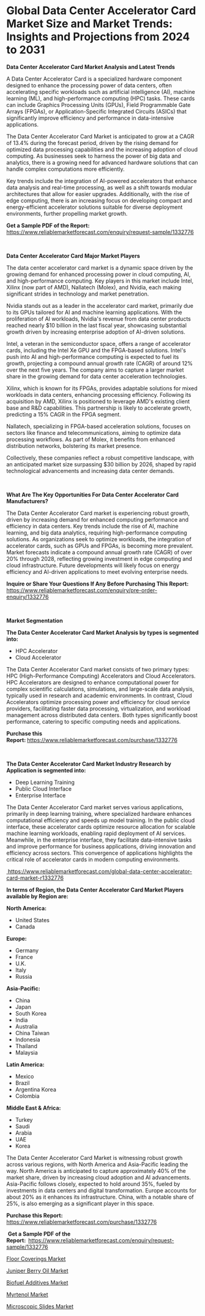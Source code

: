 <p><h1>Global Data Center Accelerator Card Market Size and Market Trends: Insights and Projections from 2024 to 2031</h1></p><p><strong>Data Center Accelerator Card Market Analysis and Latest Trends</strong></p>
<p><p>A Data Center Accelerator Card is a specialized hardware component designed to enhance the processing power of data centers, often accelerating specific workloads such as artificial intelligence (AI), machine learning (ML), and high-performance computing (HPC) tasks. These cards can include Graphics Processing Units (GPUs), Field Programmable Gate Arrays (FPGAs), or Application-Specific Integrated Circuits (ASICs) that significantly improve efficiency and performance in data-intensive applications.</p><p>The Data Center Accelerator Card Market is anticipated to grow at a CAGR of 13.4% during the forecast period, driven by the rising demand for optimized data processing capabilities and the increasing adoption of cloud computing. As businesses seek to harness the power of big data and analytics, there is a growing need for advanced hardware solutions that can handle complex computations more efficiently.</p><p>Key trends include the integration of AI-powered accelerators that enhance data analysis and real-time processing, as well as a shift towards modular architectures that allow for easier upgrades. Additionally, with the rise of edge computing, there is an increasing focus on developing compact and energy-efficient accelerator solutions suitable for diverse deployment environments, further propelling market growth.</p></p>
<p><strong>Get a Sample PDF of the Report:&nbsp;</strong> <a href="https://www.reliablemarketforecast.com/enquiry/request-sample/1332776?utm_campaign=1167&utm_medium=2&utm_source=Github&utm_content=ia&utm_term=11122024&utm_id=data-center-accelerator-card">https://www.reliablemarketforecast.com/enquiry/request-sample/1332776</a></p>
<p>&nbsp;</p>
<p><strong>Data Center Accelerator Card Major Market Players</strong></p>
<p><p>The data center accelerator card market is a dynamic space driven by the growing demand for enhanced processing power in cloud computing, AI, and high-performance computing. Key players in this market include Intel, Xilinx (now part of AMD), Nallatech (Molex), and Nvidia, each making significant strides in technology and market penetration.</p><p>Nvidia stands out as a leader in the accelerator card market, primarily due to its GPUs tailored for AI and machine learning applications. With the proliferation of AI workloads, Nvidia's revenue from data center products reached nearly $10 billion in the last fiscal year, showcasing substantial growth driven by increasing enterprise adoption of AI-driven solutions.</p><p>Intel, a veteran in the semiconductor space, offers a range of accelerator cards, including the Intel Xe GPU and the FPGA-based solutions. Intel's push into AI and high-performance computing is expected to fuel its growth, projecting a compound annual growth rate (CAGR) of around 12% over the next five years. The company aims to capture a larger market share in the growing demand for data center acceleration technologies.</p><p>Xilinx, which is known for its FPGAs, provides adaptable solutions for mixed workloads in data centers, enhancing processing efficiency. Following its acquisition by AMD, Xilinx is positioned to leverage AMD's existing client base and R&D capabilities. This partnership is likely to accelerate growth, predicting a 15% CAGR in the FPGA segment.</p><p>Nallatech, specializing in FPGA-based acceleration solutions, focuses on sectors like finance and telecommunications, aiming to optimize data processing workflows. As part of Molex, it benefits from enhanced distribution networks, bolstering its market presence.</p><p>Collectively, these companies reflect a robust competitive landscape, with an anticipated market size surpassing $30 billion by 2026, shaped by rapid technological advancements and increasing data center demands.</p></p>
<p>&nbsp;</p>
<p><strong>What Are The Key Opportunities For Data Center Accelerator Card Manufacturers?</strong></p>
<p><p>The Data Center Accelerator Card market is experiencing robust growth, driven by increasing demand for enhanced computing performance and efficiency in data centers. Key trends include the rise of AI, machine learning, and big data analytics, requiring high-performance computing solutions. As organizations seek to optimize workloads, the integration of accelerator cards, such as GPUs and FPGAs, is becoming more prevalent. Market forecasts indicate a compound annual growth rate (CAGR) of over 20% through 2028, reflecting growing investment in edge computing and cloud infrastructure. Future developments will likely focus on energy efficiency and AI-driven applications to meet evolving enterprise needs.</p></p>
<p><strong>Inquire or Share Your Questions If Any Before Purchasing This Report:</strong> <a href="https://www.reliablemarketforecast.com/enquiry/pre-order-enquiry/1332776?utm_campaign=1167&utm_medium=2&utm_source=Github&utm_content=ia&utm_term=11122024&utm_id=data-center-accelerator-card">https://www.reliablemarketforecast.com/enquiry/pre-order-enquiry/1332776</a></p>
<p>&nbsp;</p>
<p><strong>Market Segmentation</strong></p>
<p><strong>The Data Center Accelerator Card Market Analysis by types is segmented into:</strong></p>
<p><ul><li>HPC Accelerator</li><li>Cloud Accelerator</li></ul></p>
<p><p>The Data Center Accelerator Card market consists of two primary types: HPC (High-Performance Computing) Accelerators and Cloud Accelerators. HPC Accelerators are designed to enhance computational power for complex scientific calculations, simulations, and large-scale data analysis, typically used in research and academic environments. In contrast, Cloud Accelerators optimize processing power and efficiency for cloud service providers, facilitating faster data processing, virtualization, and workload management across distributed data centers. Both types significantly boost performance, catering to specific computing needs and applications.</p></p>
<p><strong>Purchase this Report:&nbsp;</strong><a href="https://www.reliablemarketforecast.com/purchase/1332776?utm_campaign=1167&utm_medium=2&utm_source=Github&utm_content=ia&utm_term=11122024&utm_id=data-center-accelerator-card">https://www.reliablemarketforecast.com/purchase/1332776</a></p>
<p>&nbsp;</p>
<p><strong>The Data Center Accelerator Card Market Industry Research by Application is segmented into:</strong></p>
<p><ul><li>Deep Learning Training</li><li>Public Cloud Interface</li><li>Enterprise Interface</li></ul></p>
<p><p>The Data Center Accelerator Card market serves various applications, primarily in deep learning training, where specialized hardware enhances computational efficiency and speeds up model training. In the public cloud interface, these accelerator cards optimize resource allocation for scalable machine learning workloads, enabling rapid deployment of AI services. Meanwhile, in the enterprise interface, they facilitate data-intensive tasks and improve performance for business applications, driving innovation and efficiency across sectors. This convergence of applications highlights the critical role of accelerator cards in modern computing environments.</p></p>
<p><a href="https://www.reliablemarketforecast.com/global-data-center-accelerator-card-market-r1332776?utm_campaign=1167&utm_medium=2&utm_source=Github&utm_content=ia&utm_term=11122024&utm_id=data-center-accelerator-card">&nbsp;https://www.reliablemarketforecast.com/global-data-center-accelerator-card-market-r1332776</a></p>
<p><strong>In terms of Region, the Data Center Accelerator Card Market Players available by Region are:</strong></p>
<p>
    <p> <strong> North America: </strong>
        <ul>
            <li>United States</li>
            <li>Canada</li>
        </ul>
        </p> 
    <p> <strong> Europe: </strong>
        <ul>
            <li>Germany</li>
            <li>France</li>
            <li>U.K.</li>
            <li>Italy</li>
            <li>Russia</li>
        </ul>
        </p> 
    <p> <strong> Asia-Pacific: </strong>
        <ul>
            <li>China</li>
            <li>Japan</li>
            <li>South Korea</li>
            <li>India</li>
            <li>Australia</li>
            <li>China Taiwan</li>
            <li>Indonesia</li>
            <li>Thailand</li>
            <li>Malaysia</li>
        </ul>
        </p> 
    <p> <strong> Latin America: </strong>
        <ul>
            <li>Mexico</li>
            <li>Brazil</li>
            <li>Argentina Korea</li>
            <li>Colombia</li>
        </ul>
        </p> 
    <p> <strong> Middle East & Africa: </strong>
        <ul>
            <li>Turkey</li>
            <li>Saudi</li>
            <li>Arabia</li>
            <li>UAE</li>
            <li>Korea</li>
        </ul>
    </p>
    </p>
<p><p>The Data Center Accelerator Card Market is witnessing robust growth across various regions, with North America and Asia-Pacific leading the way. North America is anticipated to capture approximately 40% of the market share, driven by increasing cloud adoption and AI advancements. Asia-Pacific follows closely, expected to hold around 35%, fueled by investments in data centers and digital transformation. Europe accounts for about 20% as it enhances its infrastructure. China, with a notable share of 25%, is also emerging as a significant player in this space.</p></p>
<p><strong>Purchase this Report: </strong><a href="https://www.reliablemarketforecast.com/purchase/1332776?utm_campaign=1167&utm_medium=2&utm_source=Github&utm_content=ia&utm_term=11122024&utm_id=data-center-accelerator-card">https://www.reliablemarketforecast.com/purchase/1332776</a></p>
<p>&nbsp;<strong>Get a Sample PDF of the Report:&nbsp;&nbsp;</strong><a href="https://www.reliablemarketforecast.com/enquiry/request-sample/1332776?utm_campaign=1167&utm_medium=2&utm_source=Github&utm_content=ia&utm_term=11122024&utm_id=data-center-accelerator-card">https://www.reliablemarketforecast.com/enquiry/request-sample/1332776</a></p>
<p><strong></strong></p>
<p><p><a href="https://www.linkedin.com/pulse/floor-coverings-market-size-growing-cagr-61-detailed-insights-ughvc?utm_campaign=1167&utm_medium=2&utm_source=Github&utm_content=ia&utm_term=11122024&utm_id=data-center-accelerator-card">Floor Coverings Market</a></p><p><a href="https://www.linkedin.com/pulse/juniper-berry-oil-marketanticipated-grow-predicted-cagr-x8pbc?utm_campaign=1167&utm_medium=2&utm_source=Github&utm_content=ia&utm_term=11122024&utm_id=data-center-accelerator-card">Juniper Berry Oil Market</a></p><p><a href="https://www.linkedin.com/pulse/understanding-biofuel-additives-market-2024-2031-development-jkhrc?utm_campaign=1167&utm_medium=2&utm_source=Github&utm_content=ia&utm_term=11122024&utm_id=data-center-accelerator-card">Biofuel Additives Market</a></p><p><a href="https://www.linkedin.com/pulse/res-insight-dial-qultf?utm_campaign=1167&utm_medium=2&utm_source=Github&utm_content=ia&utm_term=11122024&utm_id=data-center-accelerator-card">Myrtenol Market</a></p><p><a href="https://www.linkedin.com/pulse/c-hannibex-sqmmf?utm_campaign=1167&utm_medium=2&utm_source=Github&utm_content=ia&utm_term=11122024&utm_id=data-center-accelerator-card">Microscopic Slides Market</a></p></p>